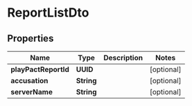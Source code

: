 

# ReportListDto


## Properties

| Name | Type | Description | Notes |
|------------ | ------------- | ------------- | -------------|
|**playPactReportId** | **UUID** |  |  [optional] |
|**accusation** | **String** |  |  [optional] |
|**serverName** | **String** |  |  [optional] |



